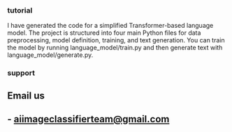 ### tutorial
I have generated the code for a simplified Transformer-based language model. The project is structured into four main Python files for data preprocessing, model definition, training, and text generation. You can train the model by running language_model/train.py and then generate text with language_model/generate.py.

### support

## Email us
## - aiimageclassifierteam@gmail.com
